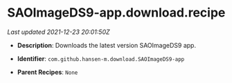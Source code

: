 # SAOImageDS9-app.download.recipe

_Last updated 2021-12-23 20:01:50Z_

- **Description**: Downloads the latest version SAOImageDS9 app.

- **Identifier**: `com.github.hansen-m.download.SAOImageDS9-app`

- **Parent Recipes**: `None`
